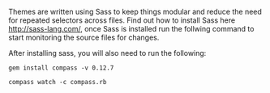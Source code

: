 Themes are written using Sass to keep things modular and reduce the need for repeated selectors across files. Find out how to install Sass here http://sass-lang.com/, once Sass is installed run the follwing command to start monitoring the source files for changes.

After installing sass, you will also need to run the following:

```
gem install compass -v 0.12.7
```

```
compass watch -c compass.rb
```
